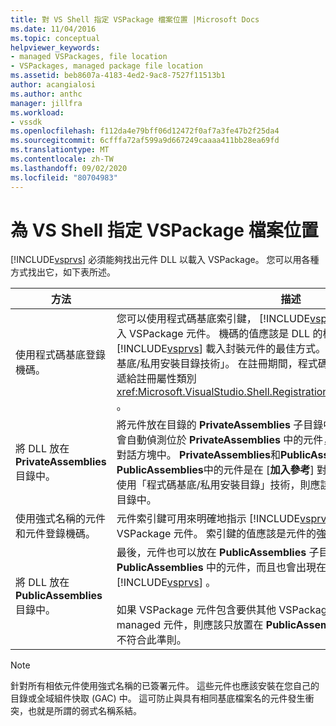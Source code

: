 ```yaml
---
title: 對 VS Shell 指定 VSPackage 檔案位置 |Microsoft Docs
ms.date: 11/04/2016
ms.topic: conceptual
helpviewer_keywords:
- managed VSPackages, file location
- VSPackages, managed package file location
ms.assetid: beb8607a-4183-4ed2-9ac8-7527f11513b1
author: acangialosi
ms.author: anthc
manager: jillfra
ms.workload:
- vssdk
ms.openlocfilehash: f112da4e79bff06d12472f0af7a3fe47b2f25da4
ms.sourcegitcommit: 6cfffa72af599a9d667249caaaa411bb28ea69fd
ms.translationtype: MT
ms.contentlocale: zh-TW
ms.lasthandoff: 09/02/2020
ms.locfileid: "80704983"
---
```

# <a name="specifying-vspackage-file-location-to-the-vs-shell"></a>為 VS Shell 指定 VSPackage 檔案位置
[!INCLUDE[vsprvs](../../code-quality/includes/vsprvs_md.md)] 必須能夠找出元件 DLL 以載入 VSPackage。 您可以用各種方式找出它，如下表所述。

| 方法 | 描述 |
| - | - |
| 使用程式碼基底登錄機碼。 | 您可以使用程式碼基底索引鍵， [!INCLUDE[vsprvs](../../code-quality/includes/vsprvs_md.md)] 從任何完整的檔案路徑載入 VSPackage 元件。 機碼的值應該是 DLL 的檔案路徑。 這是 [!INCLUDE[vsprvs](../../code-quality/includes/vsprvs_md.md)] 載入封裝元件的最佳方式。 這項技術有時也稱為「程式碼基底/私用安裝目錄技術」。 在註冊期間，程式碼基底的值會透過型別的實例傳遞給註冊屬性類別 <xref:Microsoft.VisualStudio.Shell.RegistrationAttribute.RegistrationContext> 。 |
| 將 DLL 放在 **PrivateAssemblies** 目錄中。 | 將元件放在目錄的 **PrivateAssemblies** 子目錄中 [!INCLUDE[vsprvs](../../code-quality/includes/vsprvs_md.md)] 。 系統會自動偵測位於 **PrivateAssemblies** 中的元件，但是不會顯示在 [ **加入參考** ] 對話方塊中。 **PrivateAssemblies**和**PublicAssemblies**之間的差異在於， **PublicAssemblies**中的元件是在 [**加入參考**] 對話方塊中列舉。 如果您選擇不使用「程式碼基底/私用安裝目錄」技術，則應該將安裝到 **PrivateAssemblies** 目錄中。 |
| 使用強式名稱的元件和元件登錄機碼。 | 元件索引鍵可用來明確地指示 [!INCLUDE[vsprvs](../../code-quality/includes/vsprvs_md.md)] 載入強式名稱的 VSPackage 元件。 索引鍵的值應該是元件的強式名稱。 |
| 將 DLL 放在 **PublicAssemblies** 目錄中。 | 最後，元件也可以放在 **PublicAssemblies** 子目錄中。 系統會自動偵測位於 **PublicAssemblies** 中的元件，而且也會出現在的 [ **加入參考** ] 對話方塊中 [!INCLUDE[vsprvs](../../code-quality/includes/vsprvs_md.md)] 。<br /><br /> 如果 VSPackage 元件包含要供其他 VSPackage 開發人員重複使用的 managed 元件，則應該只放置在 **PublicAssemblies** 目錄中。 大部分的元件不符合此準則。 |

> [!NOTE]
> 針對所有相依元件使用強式名稱的已簽署元件。 這些元件也應該安裝在您自己的目錄或全域組件快取 (GAC) 中。 這可防止與具有相同基底檔案名的元件發生衝突，也就是所謂的弱式名稱系結。
